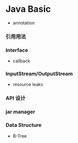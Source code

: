 # Java Basic

- annotation

### 引用用法

### Interface

- callback

### InputStream/OutputStream

  - resource leaks


### API 设计



### jar manager



### Data Structure

- B-Tree